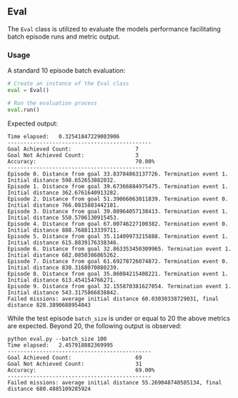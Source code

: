 ## Eval

The `Eval` class is utilized to evaluate the models performance facilitating batch episode runs and metric output.

### Usage

A standard 10 episode batch evaluation:
```python
# Create an instance of the Eval class
eval = Eval()

# Run the evaluation process
eval.run()
```

Expected output:
```
Time elapsed:   0.32541847229003906
---------------------------------------------
Goal Achieved Count:                    7
Goal Not Achieved Count:                3
Accuracy:                               70.00%
---------------------------------------------
Episode 0. Distance from goal 33.83784863137726. Termination event 1. Initial distance 598.652653882032.
Episode 1. Distance from goal 39.67366884975475. Termination event 1. Initial distance 362.6761640913282.
Episode 2. Distance from goal 51.39066063011839. Termination event 0. Initial distance 766.0815883442181.
Episode 3. Distance from goal 39.08964057138413. Termination event 1. Initial distance 550.5706130915453.
Episode 4. Distance from goal 67.00746227100382. Termination event 0. Initial distance 888.7688113339711.
Episode 5. Distance from goal 35.11409973215888. Termination event 1. Initial distance 615.8839176338346.
Episode 6. Distance from goal 32.863353450309965. Termination event 1. Initial distance 682.0850386865262.
Episode 7. Distance from goal 61.69278726074872. Termination event 0. Initial distance 830.3168070080239.
Episode 8. Distance from goal 35.86084215408221. Termination event 1. Initial distance 613.454154766271.
Episode 9. Distance from goal 32.155870381627054. Termination event 1. Initial distance 543.3175866838842.
Failed missions: average initial distance 60.03030338729031, final distance 828.3890688954043
```

While the test episode `batch_size` is under or equal to 20 the above metrics are expected. Beyond 20, the following output is observed:
```
python eval.py --batch_size 100
Time elapsed:   2.457918882369995
---------------------------------------------
Goal Achieved Count:                    69
Goal Not Achieved Count:                31
Accuracy:                               69.00%
---------------------------------------------
Failed missions: average initial distance 55.269048740505134, final distance 680.4885109285924
```

